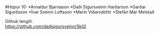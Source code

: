 #Hópur 10:
*Arnaldur Bjarnason
*Daði Sigursveinn Harðarson
*Garðar Sigurðsson
*Ívar Sveinn Loftsson
*Marín Viðarsdóttir
*Stefán Már Melstað

Github tengill:  
https://github.com/dadisigursveinn/Skil2

